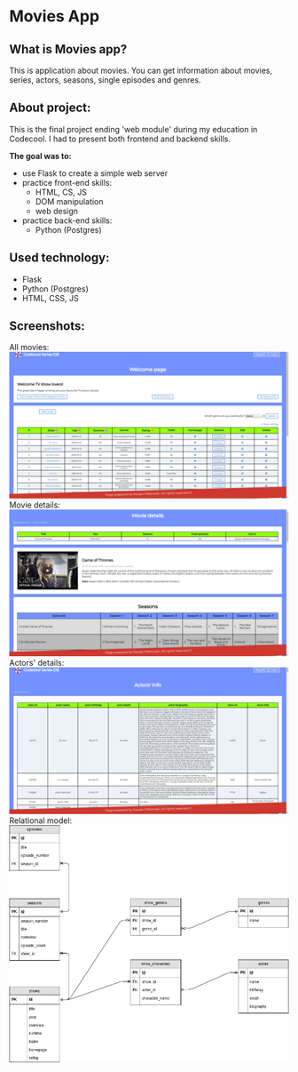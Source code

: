 # Movies App

## What is Movies app?
This is application about movies. You can get information about movies, series, actors, seasons, single episodes and genres.  

## About project:
This is the final project ending 'web module' during my education in Codecool. I had to present both frontend and backend skills.<br/>

**The goal was to:** 
* use Flask to create a simple web server
* practice front-end skills: 
  * HTML, CS, JS
  * DOM manipulation
  * web design
* practice back-end skills:
  * Python (Postgres)

## Used technology:
* Flask
* Python (Postgres)
* HTML, CSS, JS

## Screenshots:
All movies:
![alt text](https://github.com/KacperMitkowski/Movies-App/blob/master/screenshots/movies_1.png)
Movie details:
![alt text](https://github.com/KacperMitkowski/Movies-App/blob/master/screenshots/movies_2.png)
Actors' details:
![alt text](https://github.com/KacperMitkowski/Movies-App/blob/master/screenshots/movies_3.png)
Relational model:
![alt text](https://github.com/KacperMitkowski/Movies-App/blob/master/screenshots/relational_model.png)
